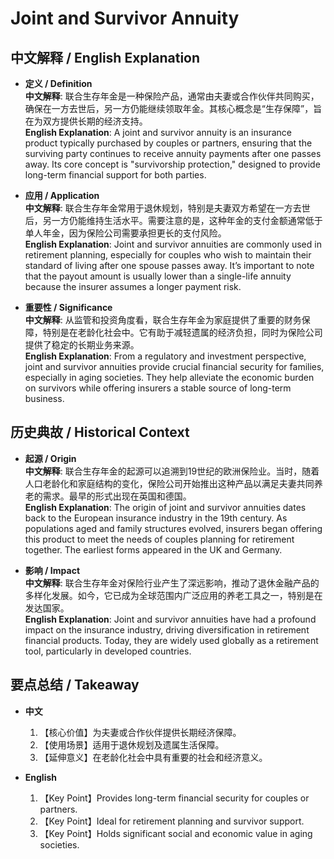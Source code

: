 # Joint and Survivor Annuity

## 中文解释 / English Explanation

* **定义 / Definition**  
  **中文解释**: 联合生存年金是一种保险产品，通常由夫妻或合作伙伴共同购买，确保在一方去世后，另一方仍能继续领取年金。其核心概念是“生存保障”，旨在为双方提供长期的经济支持。  
  **English Explanation**: A joint and survivor annuity is an insurance product typically purchased by couples or partners, ensuring that the surviving party continues to receive annuity payments after one passes away. Its core concept is "survivorship protection," designed to provide long-term financial support for both parties.

* **应用 / Application**  
  **中文解释**: 联合生存年金常用于退休规划，特别是夫妻双方希望在一方去世后，另一方仍能维持生活水平。需要注意的是，这种年金的支付金额通常低于单人年金，因为保险公司需要承担更长的支付风险。  
  **English Explanation**: Joint and survivor annuities are commonly used in retirement planning, especially for couples who wish to maintain their standard of living after one spouse passes away. It’s important to note that the payout amount is usually lower than a single-life annuity because the insurer assumes a longer payment risk.

* **重要性 / Significance**  
  **中文解释**: 从监管和投资角度看，联合生存年金为家庭提供了重要的财务保障，特别是在老龄化社会中。它有助于减轻遗属的经济负担，同时为保险公司提供了稳定的长期业务来源。  
  **English Explanation**: From a regulatory and investment perspective, joint and survivor annuities provide crucial financial security for families, especially in aging societies. They help alleviate the economic burden on survivors while offering insurers a stable source of long-term business.

## 历史典故 / Historical Context

* **起源 / Origin**  
  **中文解释**: 联合生存年金的起源可以追溯到19世纪的欧洲保险业。当时，随着人口老龄化和家庭结构的变化，保险公司开始推出这种产品以满足夫妻共同养老的需求。最早的形式出现在英国和德国。  
  **English Explanation**: The origin of joint and survivor annuities dates back to the European insurance industry in the 19th century. As populations aged and family structures evolved, insurers began offering this product to meet the needs of couples planning for retirement together. The earliest forms appeared in the UK and Germany.

* **影响 / Impact**  
  **中文解释**: 联合生存年金对保险行业产生了深远影响，推动了退休金融产品的多样化发展。如今，它已成为全球范围内广泛应用的养老工具之一，特别是在发达国家。  
  **English Explanation**: Joint and survivor annuities have had a profound impact on the insurance industry, driving diversification in retirement financial products. Today, they are widely used globally as a retirement tool, particularly in developed countries.

## 要点总结 / Takeaway

* **中文**  
  1. 【核心价值】为夫妻或合作伙伴提供长期经济保障。
  2. 【使用场景】适用于退休规划及遗属生活保障。
  3. 【延伸意义】在老龄化社会中具有重要的社会和经济意义。

* **English**  
  1. 【Key Point】Provides long-term financial security for couples or partners.
  2. 【Key Point】Ideal for retirement planning and survivor support.
  3. 【Key Point】Holds significant social and economic value in aging societies.